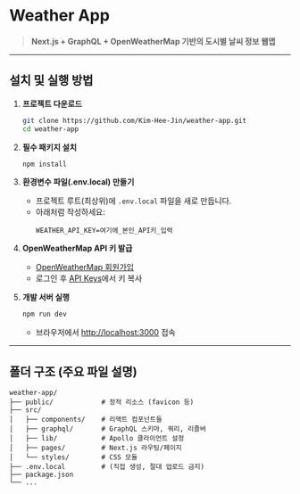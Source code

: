 # Weather App

> **Next.js + GraphQL + OpenWeatherMap 기반의 도시별 날씨 정보 웹앱**

---

## 설치 및 실행 방법

1. **프로젝트 다운로드**
   ```bash
   git clone https://github.com/Kim-Hee-Jin/weather-app.git
   cd weather-app
   ```
2. **필수 패키지 설치**
   ```bash
   npm install
   ```
3. **환경변수 파일(.env.local) 만들기**
   - 프로젝트 루트(최상위)에 `.env.local` 파일을 새로 만듭니다.
   - 아래처럼 작성하세요:
     ```env
     WEATHER_API_KEY=여기에_본인_API키_입력
     ```

4. **OpenWeatherMap API 키 발급**
   - [OpenWeatherMap 회원가입](https://home.openweathermap.org/users/sign_up)
   - 로그인 후 [API Keys](https://home.openweathermap.org/api_keys)에서 키 복사
   
5. **개발 서버 실행**
   ```bash
   npm run dev
   ```
   - 브라우저에서 [http://localhost:3000](http://localhost:3000) 접속

---

## 폴더 구조 (주요 파일 설명)

```
weather-app/
├── public/            # 정적 리소스 (favicon 등)
├── src/
│   ├── components/    # 리액트 컴포넌트들
│   ├── graphql/       # GraphQL 스키마, 쿼리, 리졸버
│   ├── lib/           # Apollo 클라이언트 설정
│   ├── pages/         # Next.js 라우팅/페이지
│   └── styles/        # CSS 모듈
├── .env.local         # (직접 생성, 절대 업로드 금지)
├── package.json
└── ...
```
